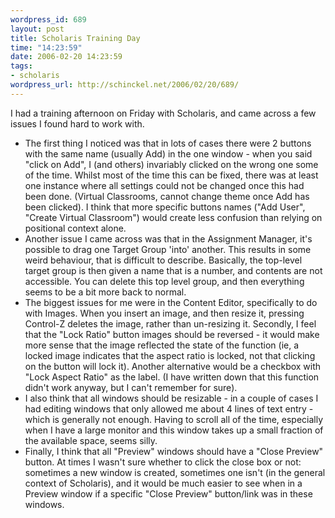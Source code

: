 ```yaml
--- 
wordpress_id: 689
layout: post
title: Scholaris Training Day
time: "14:23:59"
date: 2006-02-20 14:23:59
tags: 
- scholaris
wordpress_url: http://schinckel.net/2006/02/20/689/
---
```

I had a training afternoon on Friday with Scholaris, and came across a few issues I found hard to work with. 

  * The first thing I noticed was that in lots of cases there were 2 buttons with the same name (usually Add) in the one window - when you said "click on Add", I (and others) invariably clicked on the wrong one some of the time. Whilst most of the time this can be fixed, there was at least one instance where all settings could not be changed once this had been done. (Virtual Classrooms, cannot change theme once Add has been clicked). I think that more specific buttons names ("Add User", "Create Virtual Classroom") would create less confusion than relying on positional context alone.
  * Another issue I came across was that in the Assignment Manager, it's possible to drag one Target Group 'into' another. This results in some weird behaviour, that is difficult to describe. Basically, the top-level target group is then given a name that is a number, and contents are not accessible. You can delete this top level group, and then everything seems to be a bit more back to normal.
  * The biggest issues for me were in the Content Editor, specifically to do with Images. When you insert an image, and then resize it, pressing Control-Z deletes the image, rather than un-resizing it. Secondly, I feel that the "Lock Ratio" button images should be reversed - it would make more sense that the image reflected the state of the function (ie, a locked image indicates that the aspect ratio is locked, not that clicking on the button will lock it). Another alternative would be a checkbox with "Lock Aspect Ratio" as the label. (I have written down that this function didn't work anyway, but I can't remember for sure).
  * I also think that all windows should be resizable - in a couple of cases I had editing windows that only allowed me about 4 lines of text entry - which is generally not enough. Having to scroll all of the time, especially when I have a large monitor and this window takes up a small fraction of the available space, seems silly.
  * Finally, I think that all "Preview" windows should have a "Close Preview" button. At times I wasn't sure whether to click the close box or not: sometimes a new window is created, sometimes one isn't (in the general context of Scholaris), and it would be much easier to see when in a Preview window if a specific "Close Preview" button/link was in these windows.
